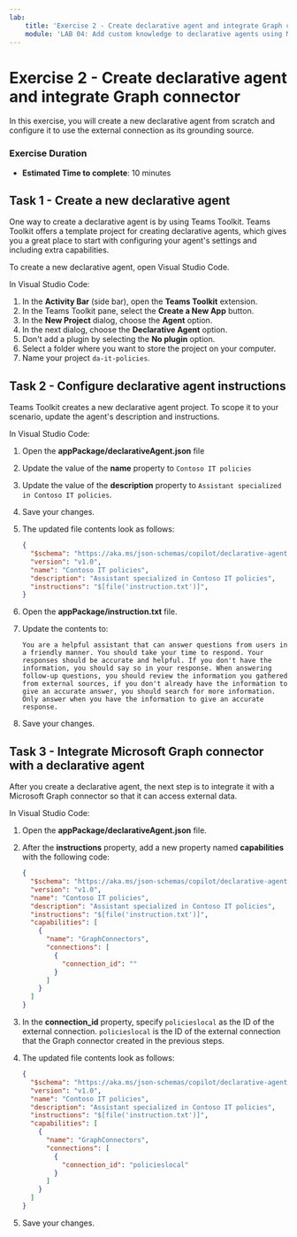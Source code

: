 ```yaml
---
lab:
    title: 'Exercise 2 - Create declarative agent and integrate Graph connector'
    module: 'LAB 04: Add custom knowledge to declarative agents using Microsoft Graph connectors and Visual Studio Code'
---
```


# Exercise 2 - Create declarative agent and integrate Graph connector

In this exercise, you will create a new declarative agent from scratch and configure it to use the external connection as its grounding source.

### Exercise Duration

- **Estimated Time to complete**: 10 minutes

## Task 1 - Create a new declarative agent

One way to create a declarative agent is by using Teams Toolkit. Teams Toolkit offers a template project for creating declarative agents, which gives you a great place to start with configuring your agent's settings and including extra capabilities.

To create a new declarative agent, open Visual Studio Code.

In Visual Studio Code:

1. In the **Activity Bar** (side bar), open the **Teams Toolkit** extension.
1. In the Teams Toolkit pane, select the **Create a New App** button.
1. In the **New Project** dialog, choose the **Agent** option.
1. In the next dialog, choose the **Declarative Agent** option.
1. Don't add a plugin by selecting the **No plugin** option.
1. Select a folder where you want to store the project on your computer.
1. Name your project `da-it-policies`.

## Task 2 - Configure declarative agent instructions

Teams Toolkit creates a new declarative agent project. To scope it to your scenario, update the agent's description and instructions.

In Visual Studio Code:

1. Open the **appPackage/declarativeAgent.json** file
1. Update the value of the **name** property to `Contoso IT policies`
1. Update the value of the **description** property to `Assistant specialized in Contoso IT policies`.
1. Save your changes.
1. The updated file contents look as follows:

    ```json
    {
      "$schema": "https://aka.ms/json-schemas/copilot/declarative-agent/v1.0/schema.json",
      "version": "v1.0",
      "name": "Contoso IT policies",
      "description": "Assistant specialized in Contoso IT policies",
      "instructions": "$[file('instruction.txt')]",
    }
    ```

1. Open the **appPackage/instruction.txt** file.
1. Update the contents to:

    ```text
    You are a helpful assistant that can answer questions from users in a friendly manner. You should take your time to respond. Your responses should be accurate and helpful. If you don't have the information, you should say so in your response. When answering follow-up questions, you should review the information you gathered from external sources, if you don't already have the information to give an accurate answer, you should search for more information. Only answer when you have the information to give an accurate response.
    ```

1. Save your changes.

## Task 3 - Integrate Microsoft Graph connector with a declarative agent

After you create a declarative agent, the next step is to integrate it with a Microsoft Graph connector so that it can access external data.

In Visual Studio Code:

1. Open the **appPackage/declarativeAgent.json** file.
1. After the **instructions** property, add a new property named **capabilities** with the following code:

    ```json
    { 
      "$schema": "https://aka.ms/json-schemas/copilot/declarative-agent/v1.0/schema.json",
      "version": "v1.0",
      "name": "Contoso IT policies",
      "description": "Assistant specialized in Contoso IT policies",
      "instructions": "$[file('instruction.txt')]",
      "capabilities": [
        {
          "name": "GraphConnectors",
          "connections": [ 
            {
              "connection_id": ""
            }
          ]
        }
      ]
    } 
    ```

1. In the **connection_id** property, specify `policieslocal` as the ID of the external connection. `policieslocal` is the ID of the external connection that the Graph connector created in the previous steps.
1. The updated file contents look as follows:

    ```json
    { 
      "$schema": "https://aka.ms/json-schemas/copilot/declarative-agent/v1.0/schema.json",
      "version": "v1.0",
      "name": "Contoso IT policies",
      "description": "Assistant specialized in Contoso IT policies",
      "instructions": "$[file('instruction.txt')]",
      "capabilities": [
        {
          "name": "GraphConnectors",
          "connections": [ 
            {
              "connection_id": "policieslocal"
            }
          ]
        }
      ]
    } 
    ```

1. Save your changes.
